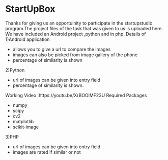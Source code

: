 # StartUpBox
Thanks for giving us an opportuinity to participate in the startupstudio program.The project files of the task that was given to us is uploaded here. We have included an Android project ,python and in php. Details of 
<br>1)Android application

<ul>
<li>allows you to give a url to compare the images</li>
<li>images can also be picked from image gallery of the phone</li>
<li>percentage of similarity is shown</ul>
2)Python
<ul>
<li>url of images can be given into entry field</li>
<li>percentage of similarity is shown.</li></ul>
Working Video :https://youtu.be/XrBOOlMF23U
Required Packages 

<ul><li>numpy</li>
    <li>scipy</li>
    <li>cv2</li>
    <li>matplotlib</li>
    <li>scikit-image</li>
</ul>
3)PHP
<ul>
<li>url of images can be given into entry field</li>
<li>images are rated if similar or not</li></ul>
